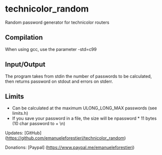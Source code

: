# technicolor_random #

Random password generator for technicolor routers

## Compilation ##

When using gcc, use the parameter -std=c99 

## Input/Output ##

The program takes from stdin the number of passwords to be calculated, then returns password on stdout and errors on stderr.

## Limits ##

 * Can be calculated at the maximum ULONG_LONG_MAX passwords (see limits.h)
 * If you save your password in a file, the size will be npassword * 11 bytes (10 char password to + \n)
  
  
Updates: [GitHub] (https://github.com/emanueleforestieri/technicolor_random)

Donations: [Paypal] (https://www.paypal.me/emanueleforestieri)
